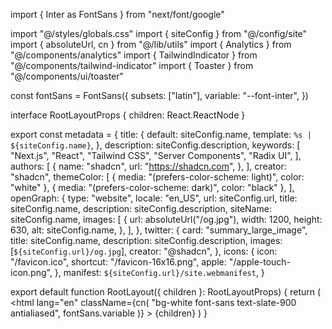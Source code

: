import { Inter as FontSans } from "next/font/google"

import "@/styles/globals.css"
import { siteConfig } from "@/config/site"
import { absoluteUrl, cn } from "@/lib/utils"
import { Analytics } from "@/components/analytics"
import { TailwindIndicator } from "@/components/tailwind-indicator"
import { Toaster } from "@/components/ui/toaster"

const fontSans = FontSans({
  subsets: ["latin"],
  variable: "--font-inter",
})

interface RootLayoutProps {
  children: React.ReactNode
}

export const metadata = {
  title: {
    default: siteConfig.name,
    template: `%s | ${siteConfig.name}`,
  },
  description: siteConfig.description,
  keywords: [
    "Next.js",
    "React",
    "Tailwind CSS",
    "Server Components",
    "Radix UI",
  ],
  authors: [
    {
      name: "shadcn",
      url: "https://shadcn.com",
    },
  ],
  creator: "shadcn",
  themeColor: [
    { media: "(prefers-color-scheme: light)", color: "white" },
    { media: "(prefers-color-scheme: dark)", color: "black" },
  ],
  openGraph: {
    type: "website",
    locale: "en_US",
    url: siteConfig.url,
    title: siteConfig.name,
    description: siteConfig.description,
    siteName: siteConfig.name,
    images: [
      {
        url: absoluteUrl("/og.jpg"),
        width: 1200,
        height: 630,
        alt: siteConfig.name,
      },
    ],
  },
  twitter: {
    card: "summary_large_image",
    title: siteConfig.name,
    description: siteConfig.description,
    images: [`${siteConfig.url}/og.jpg`],
    creator: "@shadcn",
  },
  icons: {
    icon: "/favicon.ico",
    shortcut: "/favicon-16x16.png",
    apple: "/apple-touch-icon.png",
  },
  manifest: `${siteConfig.url}/site.webmanifest`,
}

export default function RootLayout({ children }: RootLayoutProps) {
  return (
    <html
      lang="en"
      className={cn(
        "bg-white font-sans text-slate-900 antialiased",
        fontSans.variable
      )}
    >
      <head />
      <body className="min-h-screen">
        {children}
        <Analytics />
        <Toaster />
        <TailwindIndicator />
      </body>
    </html>
  )
}
